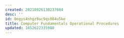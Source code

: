 ```yaml
---
created: 20210926130237604
desc: ''
id: 0egys4nhgz9ac9qs084u5ke
title: Computer Fundamentals Operational Procedures
updated: 1652622335980
---
```

   
